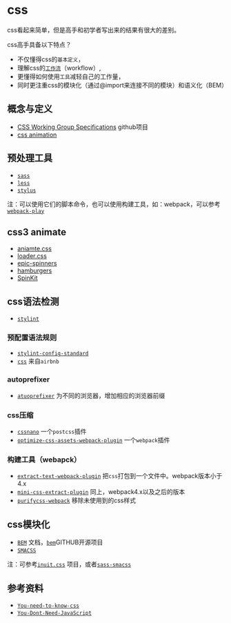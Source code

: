 # css

css看起来简单，但是高手和初学者写出来的结果有很大的差别。

css高手具备以下特点？

* 不仅懂得css的`基本定义`，
* 理解css的[`工作流`](https://vimeo.com/15982903)（workflow）,
* 更懂得如何使用`工具`减轻自己的工作量，
* 同时更注重css的模块化（通过@import来连接不同的模块）和语义化（BEM）

## 概念与定义

* [CSS Working Group Specifications](https://github.com/w3c/csswg-drafts) github项目
* [css animation](https://github.com/w3c/css-houdini-drafts.git)

## 预处理工具

* [` sass `](https://github.com/sass/sass)
* [` less `](https://github.com/less/less.js)
* [` stylus `](https://github.com/stylus/stylus)

注：可以使用它们的脚本命令，也可以使用构建工具，如：webpack，可以参考[` webpack-play `](https://github.com/lvzhenbang/webpack-play)

## css3 animate

* [aniamte.css](https://github.com/daneden/animate.css)
* [loader.css](https://github.com/ConnorAtherton/loaders.css)
* [epic-spinners](https://github.com/epicmaxco/epic-spinners)
* [hamburgers](https://github.com/jonsuh/hamburgers)
* [SpinKit](https://github.com/tobiasahlin/SpinKit)

## css语法检测

* [` stylint `](https://github.com/stylelint/stylelint)

### 预配置语法规则

* [` stylint-config-standard `](https://github.com/stylelint/stylelint)
* [` css `](https://github.com/airbnb/css) 来自` airbnb `

### autoprefixer

* [`atuoprefixer`](https://github.com/postcss/autoprefixer) 为不同的浏览器，增加相应的浏览器前缀

### css压缩

* [` cssnano `](https://github.com/cssnano/cssnano) 一个`postcss`插件
* [` optimize-css-assets-webpack-plugin `](https://www.npmjs.com/package/optimize-css-assets-webpack-plugin) 一个`webpack`插件

### 构建工具（webapck）

* [` extract-text-webpack-plugin `](https://github.com/webpack-contrib/extract-text-webpack-plugin) 把`css`打包到一个文件中。webpack版本小于4.x
* [` mini-css-extract-plugin `](https://github.com/webpack-contrib/mini-css-extract-plugin) 同上，webpack4.x以及之后的版本
* [` purifycss-webpack `](https://github.com/webpack-contrib/purifycss-webpack) 移除未使用到的css样式

## css模块化

* [` BEM `](https://en.bem.info/methodology/quick-start/) 文档，[` bem `](https://github.com/bem)GITHUB开源项目
* [` SMACSS `](https://clubmate.fi/oocss-acss-bem-smacss-what-are-they-what-should-i-use/)

注：可参考[` inuit.css `](https://github.com/csswizardry/inuit.css) 项目，或者[` sass-smacss `](https://github.com/jonathanpath/SASS-SMACSS)

## 参考资料

* [` You-need-to-know-css `](https://github.com/l-hammer/You-need-to-know-css)
* [` You-Dont-Need-JavaScript `](https://github.com/you-dont-need/You-Dont-Need-JavaScript)
